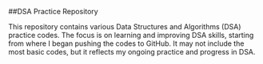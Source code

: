 ##DSA Practice Repository

This repository contains various Data Structures and Algorithms (DSA) practice codes. The focus is on learning and improving DSA skills, starting from where I began pushing the codes to GitHub. It may not include the most basic codes, but it reflects my ongoing practice and progress in DSA.